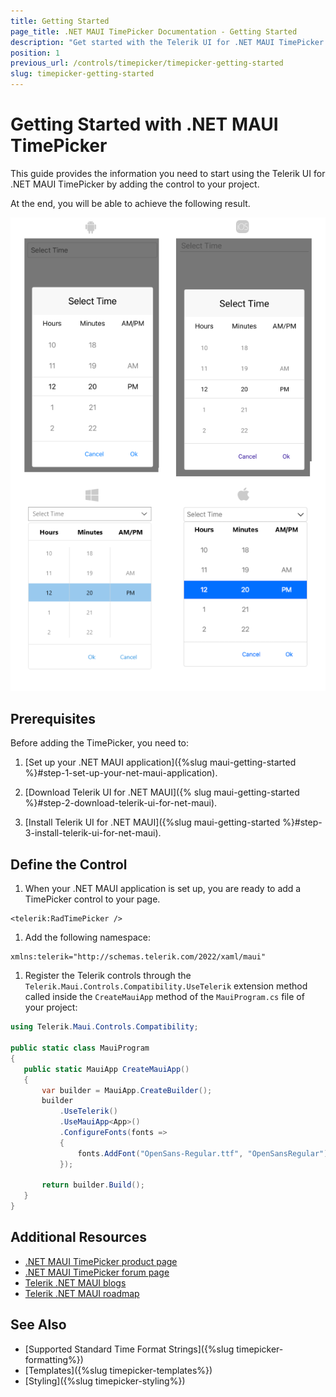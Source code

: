 ```yaml
---
title: Getting Started
page_title: .NET MAUI TimePicker Documentation - Getting Started
description: "Get started with the Telerik UI for .NET MAUI TimePicker control and add the control to your .NET MAUI project."
position: 1
previous_url: /controls/timepicker/timepicker-getting-started
slug: timepicker-getting-started
---
```


# Getting Started with .NET MAUI TimePicker

This guide provides the information you need to start using the Telerik UI for .NET MAUI TimePicker by adding the control to your project.

At the end, you will be able to achieve the following result.

![TimePicker Getting Started](images/timepicker_getting_started.png)

## Prerequisites

Before adding the TimePicker, you need to:

1. [Set up your .NET MAUI application]({%slug maui-getting-started %}#step-1-set-up-your-net-maui-application).

1. [Download Telerik UI for .NET MAUI]({% slug maui-getting-started %}#step-2-download-telerik-ui-for-net-maui).

1. [Install Telerik UI for .NET MAUI]({%slug maui-getting-started %}#step-3-install-telerik-ui-for-net-maui).

## Define the Control

1. When your .NET MAUI application is set up, you are ready to add a TimePicker control to your page.

 ```XAML
<telerik:RadTimePicker />
 ```
 <snippet id='timepicker-getting-started-csharp' />


1. Add the following namespace:

 ```XAML
xmlns:telerik="http://schemas.telerik.com/2022/xaml/maui"
 ```

1. Register the Telerik controls through the `Telerik.Maui.Controls.Compatibility.UseTelerik` extension method called inside the `CreateMauiApp` method of the `MauiProgram.cs` file of your project:

 ```C#
 using Telerik.Maui.Controls.Compatibility;

 public static class MauiProgram
{
	public static MauiApp CreateMauiApp()
	{
		var builder = MauiApp.CreateBuilder();
		builder
			.UseTelerik()
			.UseMauiApp<App>()
			.ConfigureFonts(fonts =>
			{
				fonts.AddFont("OpenSans-Regular.ttf", "OpenSansRegular");
			});

		return builder.Build();
	}
 }           
 ```

## Additional Resources

- [.NET MAUI TimePicker product page](https://www.telerik.com/maui-ui/timepicker)
- [.NET MAUI TimePicker forum page](https://www.telerik.com/forums/maui?tagId=1850)
- [Telerik .NET MAUI blogs](https://www.telerik.com/blogs/mobile-net-maui)
- [Telerik .NET MAUI roadmap](https://www.telerik.com/support/whats-new/maui-ui/roadmap)

## See Also

- [Supported Standard Time Format Strings]({%slug timepicker-formatting%})
- [Templates]({%slug timepicker-templates%})
- [Styling]({%slug timepicker-styling%})
